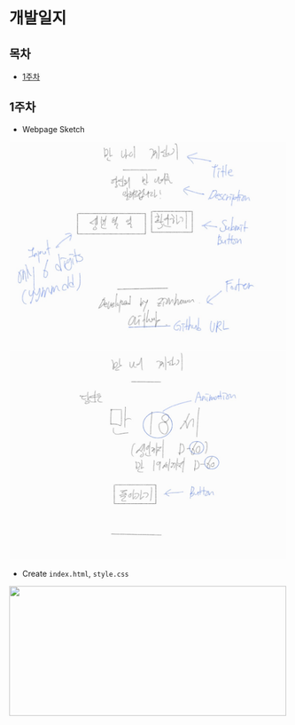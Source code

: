 # 개발일지

## 목차
  - [1주차](#1주차)

## 1주차
- Webpage Sketch

<img src="https://github.com/zionhann/KoreanAgeCalculator/blob/master/screenshots/sketch1.jpg" width="500px" height="375px">

<img src="https://github.com/zionhann/KoreanAgeCalculator/blob/master/screenshots/sketch2.jpg" width="500px" height="375px">

- Create `index.html`, `style.css`

<img src="https://github.com/zionhann/KoreanAgeCalculator/blob/master/screenshots/front1.jpg" width="500px" height="234px">